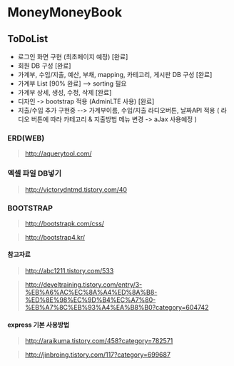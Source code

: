 
# MoneyMoneyBook

## ToDoList
 - 로그인 화면 구현 (최초페이지 예정) [완료]
 - 회원 DB 구성 [완료]
 - 가계부, 수입/지출, 예산, 부채, mapping, 카테고리, 게시판 DB 구성 [완료]
 - 가계부 List [90% 완료] --> sorting 필요
 - 가계부 상세, 생성, 수정, 삭제 [완료]
 - 디자인 -> bootstrap 적용 (AdminLTE 사용) [완료]
 - 지출/수입 추가 구현중 --> 가계부이름, 수입/지출 라디오버튼, 날짜API 적용
   ( 라디오 버튼에 따라 카테고리 & 지출방법 메뉴 변경 -> aJax 사용예정 ) 

### ERD(WEB)

>http://aquerytool.com/


### 엑셀 파일 DB넣기

>http://victorydntmd.tistory.com/40


### BOOTSTRAP

>http://bootstrapk.com/css/

>http://bootstrap4.kr/


#### 참고자료
    
>http://abc1211.tistory.com/533
    
> http://develtraining.tistory.com/entry/3-%EB%A6%AC%EC%8A%A4%ED%8A%B8-%ED%8E%98%EC%9D%B4%EC%A7%80-%EB%A7%8C%EB%93%A4%EA%B8%B0?category=604742


#### express 기본 사용방법
    
>http://araikuma.tistory.com/458?category=782571

>http://jinbroing.tistory.com/117?category=699687

